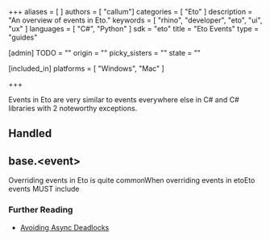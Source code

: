 +++
aliases = [ ]
authors = [ "callum"]
categories = [ "Eto" ]
description = "An overview of events in Eto."
keywords = [ "rhino", "developer", "eto", "ui", "ux" ]
languages = [ "C#", "Python" ]
sdk = "eto"
title = "Eto Events"
type = "guides"

[admin]
TODO = ""
origin = ""
picky_sisters = ""
state = ""

[included_in]
platforms = [ "Windows", "Mac" ]

+++

Events in Eto are very similar to events everywhere else in C# and C# libraries with 2 noteworthy exceptions.

## Handled

## base.\<event>
Overriding events in Eto is quite commonWhen overriding events in etoEto events MUST include 




### Further Reading
- [Avoiding Async Deadlocks](https://medium.com/rubrikkgroup/understanding-async-avoiding-deadlocks-e41f8f2c6f5d)